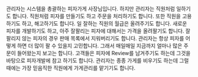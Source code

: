 관리자는 시스템을 총괄하는 피자가게 사장님입니다. 
하지만 관리자는 직원처럼 일하기도 합니다. 
직원처럼 피자를 만들기도 하고 주문을 처리하기도 합니다. 
또한 직원을 고용하기도 하고, 해고하기도 합니다. 
일 잘하는 직원의 월급은 올려주기도 합니다. 
새로운 피자를 개발하기도 하고, 아주 잘팔리는 피자에 대해서는 가격을 올려팔기도 합니다. 
잘 팔리지 않는 피자의 경우 판매 목록에서 지워버리기도 합니다. 
관리자는 항상 피자를 어떻게 하면 더 많이 팔 수 있을지 고민합니다. 
그래서 매일매일 지금까지 얼마나 많은 주문이 들어왔는지 보고는 합니다. 
고객들은 피자에 Review를 남겨주기도 하는데 그것을 바탕으로 피자개발에 참고 하기도 합니다. 
관리자는 종종 가게를 비우기도 하는데 그럴때에는 가장 믿음직한 직원에게 가게관리를 맡기기도 합니다.
